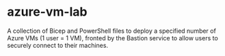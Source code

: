 # azure-vm-lab
A collection of Bicep and PowerShell files to deploy a specified number of Azure VMs (1 user = 1 VM), fronted by the Bastion service to allow users to securely connect to their machines.
